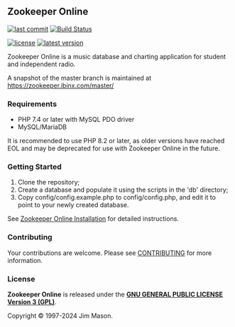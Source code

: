 ## Zookeeper Online
[![last commit](https://badgen.net/github/last-commit/RocketMan/zookeeper)](https://github.com/RocketMan/zookeeper/commits/master)
[![Build Status](https://github.com/RocketMan/zookeeper/actions/workflows/main.yml/badge.svg?branch=master)](https://github.com/RocketMan/zookeeper/actions/workflows/main.yml)

[![license](https://badgen.net/github/license/RocketMan/zookeeper)](https://github.com/RocketMan/zookeeper/blob/master/LICENSE)
[![latest version](https://badgen.net/github/release/RocketMan/zookeeper?label=latest)](https://github.com/RocketMan/zookeeper/releases)

Zookeeper Online is a music database and charting application for
student and independent radio.

A snapshot of the master branch is maintained at
https://zookeeper.ibinx.com/master/


### Requirements 

* PHP 7.4 or later with MySQL PDO driver
* MySQL/MariaDB

It is recommended to use PHP 8.2 or later, as older versions have
reached EOL and may be deprecated for use with Zookeeper Online in the
future.


### Getting Started

1. Clone the repository;
2. Create a database and populate it using the scripts in the 'db'
directory;
3. Copy config/config.example.php to config/config.php, and edit it
to point to your newly created database.

See [Zookeeper Online Installation](INSTALLATION.md) for detailed instructions.


### Contributing

Your contributions are welcome.  Please see [CONTRIBUTING](CONTRIBUTING.md)
for more information.


### License

**Zookeeper Online** is released under the
[**GNU GENERAL PUBLIC LICENSE Version 3 (GPL)**](http://www.gnu.org/licenses/gpl-3.0.html).

Copyright &copy; 1997-2024 Jim Mason.
